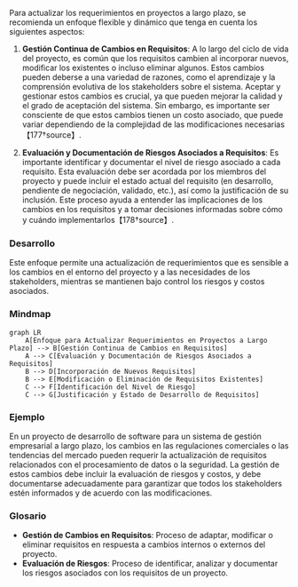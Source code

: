 Para actualizar los requerimientos en proyectos a largo plazo, se recomienda un enfoque flexible y dinámico que tenga en cuenta los siguientes aspectos:

1. **Gestión Continua de Cambios en Requisitos**: A lo largo del ciclo de vida del proyecto, es común que los requisitos cambien al incorporar nuevos, modificar los existentes o incluso eliminar algunos. Estos cambios pueden deberse a una variedad de razones, como el aprendizaje y la comprensión evolutiva de los stakeholders sobre el sistema. Aceptar y gestionar estos cambios es crucial, ya que pueden mejorar la calidad y el grado de aceptación del sistema. Sin embargo, es importante ser consciente de que estos cambios tienen un costo asociado, que puede variar dependiendo de la complejidad de las modificaciones necesarias【177†source】.

2. **Evaluación y Documentación de Riesgos Asociados a Requisitos**: Es importante identificar y documentar el nivel de riesgo asociado a cada requisito. Esta evaluación debe ser acordada por los miembros del proyecto y puede incluir el estado actual del requisito (en desarrollo, pendiente de negociación, validado, etc.), así como la justificación de su inclusión. Este proceso ayuda a entender las implicaciones de los cambios en los requisitos y a tomar decisiones informadas sobre cómo y cuándo implementarlos【178†source】.

### Desarrollo
Este enfoque permite una actualización de requerimientos que es sensible a los cambios en el entorno del proyecto y a las necesidades de los stakeholders, mientras se mantienen bajo control los riesgos y costos asociados.

### Mindmap
```mermaid
graph LR
    A[Enfoque para Actualizar Requerimientos en Proyectos a Largo Plazo] --> B[Gestión Continua de Cambios en Requisitos]
    A --> C[Evaluación y Documentación de Riesgos Asociados a Requisitos]
    B --> D[Incorporación de Nuevos Requisitos]
    B --> E[Modificación o Eliminación de Requisitos Existentes]
    C --> F[Identificación del Nivel de Riesgo]
    C --> G[Justificación y Estado de Desarrollo de Requisitos]
```

### Ejemplo
En un proyecto de desarrollo de software para un sistema de gestión empresarial a largo plazo, los cambios en las regulaciones comerciales o las tendencias del mercado pueden requerir la actualización de requisitos relacionados con el procesamiento de datos o la seguridad. La gestión de estos cambios debe incluir la evaluación de riesgos y costos, y debe documentarse adecuadamente para garantizar que todos los stakeholders estén informados y de acuerdo con las modificaciones.

### Glosario
- **Gestión de Cambios en Requisitos**: Proceso de adaptar, modificar o eliminar requisitos en respuesta a cambios internos o externos del proyecto.
- **Evaluación de Riesgos**: Proceso de identificar, analizar y documentar los riesgos asociados con los requisitos de un proyecto.